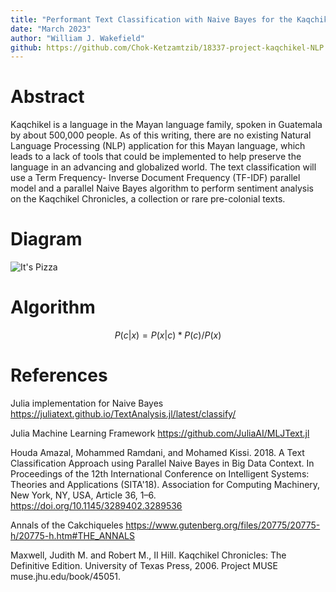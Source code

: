 ```yaml
---
title: "Performant Text Classification with Naive Bayes for the Kaqchikel Mayan language"
date: "March 2023"
author: "William J. Wakefield"
github: https://github.com/Chok-Ketzamtzib/18337-project-kaqchikel-NLP
---
```


# Abstract

Kaqchikel is a language in the Mayan language family, spoken in Guatemala by about 500,000 people. As of this writing, there are no existing Natural Language Processing (NLP) application for this Mayan language, which leads to a lack of tools that could be implemented to help preserve the language in an advancing and globalized world. The text classification will use a Term Frequency- Inverse Document Frequency (TF-IDF) parallel model and a parallel Naive Bayes algorithm to perform sentiment analysis on the Kaqchikel Chronicles, a collection or rare pre-colonial texts. 

# Diagram

![It's Pizza](https://github.com/JacksonBurns/18337-project-template/blob/main/paper/images/pizza.png?raw=true)

# Algorithm

$$P(c|x) = P(x|c) * P(c) / P(x)$$

# References

Julia implementation for Naive Bayes https://juliatext.github.io/TextAnalysis.jl/latest/classify/

Julia Machine Learning Framework https://github.com/JuliaAI/MLJText.jl 

Houda Amazal, Mohammed Ramdani, and Mohamed Kissi. 2018. A Text Classification Approach using Parallel Naive Bayes in Big Data Context. In Proceedings of the 12th International Conference on Intelligent Systems: Theories and Applications (SITA'18). Association for Computing Machinery, New York, NY, USA, Article 36, 1–6. https://doi.org/10.1145/3289402.3289536

Annals of the Cakchiqueles https://www.gutenberg.org/files/20775/20775-h/20775-h.htm#THE_ANNALS

Maxwell, Judith M. and Robert M., II Hill. Kaqchikel Chronicles: The Definitive Edition. University of Texas Press, 2006. Project MUSE muse.jhu.edu/book/45051.